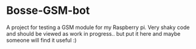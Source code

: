 # Bosse-GSM-bot
A project for testing a GSM module for my Raspberry pi. Very shaky code and should be viewed as work in progress.. but put it here and maybe someone will find it useful :)
